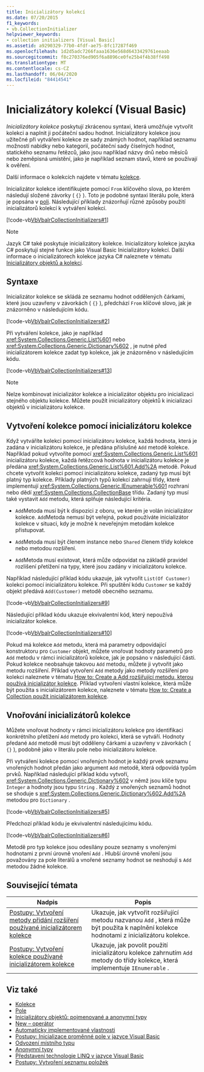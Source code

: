 ```yaml
---
title: Inicializátory kolekcí
ms.date: 07/20/2015
f1_keywords:
- vb.CollectionInitializer
helpviewer_keywords:
- collection initializers [Visual Basic]
ms.assetid: a9290329-77b0-4fdf-ae75-8fc17287f469
ms.openlocfilehash: 1d2d5adc7266faaa1636e568d6433429761eeaab
ms.sourcegitcommit: f8c270376ed905f6a8896ce0fe25b4f4b38ff498
ms.translationtype: MT
ms.contentlocale: cs-CZ
ms.lasthandoff: 06/04/2020
ms.locfileid: "84414541"
---
```

# <a name="collection-initializers-visual-basic"></a>Inicializátory kolekcí (Visual Basic)

*Inicializátory kolekce* poskytují zkrácenou syntaxi, která umožňuje vytvořit kolekci a naplnit ji počáteční sadou hodnot. Inicializátory kolekce jsou užitečné při vytváření kolekce ze sady známých hodnot, například seznamu možností nabídky nebo kategorií, počáteční sady číselných hodnot, statického seznamu řetězců, jako jsou například názvy dnů nebo měsíců nebo zeměpisná umístění, jako je například seznam stavů, které se používají k ověření.

Další informace o kolekcích najdete v tématu [kolekce](../../concepts/collections.md).

Inicializátor kolekce identifikujete pomocí `From` klíčového slova, po kterém následují složené závorky ( `{}` ). Toto je podobné syntaxi literálu pole, která je popsána v [poli](../arrays/index.md). Následující příklady znázorňují různé způsoby použití inicializátorů kolekcí k vytváření kolekcí.

[!code-vb[VbVbalrCollectionInitializers#1](../../../../../samples/snippets/visualbasic/VS_Snippets_VBCSharp/VbVbalrCollectionInitializers/VB/Module1.vb#1)]

> [!NOTE]
> Jazyk C# také poskytuje inicializátory kolekce. Inicializátory kolekce jazyka C# poskytují stejné funkce jako Visual Basic Inicializátory kolekcí. Další informace o inicializátorech kolekce jazyka C# naleznete v tématu [Inicializátory objektů a kolekcí](../../../../csharp/programming-guide/classes-and-structs/object-and-collection-initializers.md).

## <a name="syntax"></a>Syntaxe

Inicializátor kolekce se skládá ze seznamu hodnot oddělených čárkami, které jsou uzavřeny v závorkách ( `{}` ), předchází `From` klíčové slovo, jak je znázorněno v následujícím kódu.

[!code-vb[VbVbalrCollectionInitializers#2](../../../../../samples/snippets/visualbasic/VS_Snippets_VBCSharp/VbVbalrCollectionInitializers/VB/Module1.vb#2)]

Při vytváření kolekce, jako je například <xref:System.Collections.Generic.List%601> nebo <xref:System.Collections.Generic.Dictionary%602> , je nutné před inicializátorem kolekce zadat typ kolekce, jak je znázorněno v následujícím kódu.

[!code-vb[VbVbalrCollectionInitializers#13](../../../../../samples/snippets/visualbasic/VS_Snippets_VBCSharp/VbVbalrCollectionInitializers/VB/Module1.vb#13)]

> [!NOTE]
> Nelze kombinovat inicializátor kolekce a inicializátor objektu pro inicializaci stejného objektu kolekce. Můžete použít inicializátory objektů k inicializaci objektů v inicializátoru kolekce.

## <a name="creating-a-collection-by-using-a-collection-initializer"></a>Vytvoření kolekce pomocí inicializátoru kolekce

Když vytváříte kolekci pomocí inicializátoru kolekce, každá hodnota, která je zadána v inicializátoru kolekce, je předána příslušné `Add` metodě kolekce. Například pokud vytvoříte pomocí <xref:System.Collections.Generic.List%601> inicializátoru kolekce, každá řetězcová hodnota v inicializátoru kolekce je předána <xref:System.Collections.Generic.List%601.Add%2A> metodě. Pokud chcete vytvořit kolekci pomocí inicializátoru kolekce, zadaný typ musí být platný typ kolekce. Příklady platných typů kolekcí zahrnují třídy, které implementují <xref:System.Collections.Generic.IEnumerable%601> rozhraní nebo dědí <xref:System.Collections.CollectionBase> třídu. Zadaný typ musí také vystavit `Add` metodu, která splňuje následující kritéria.

- `Add`Metoda musí být k dispozici z oboru, ve kterém je volán inicializátor kolekce. `Add`Metoda nemusí být veřejná, pokud používáte inicializátor kolekce v situaci, kdy je možné k neveřejným metodám kolekce přistupovat.

- `Add`Metoda musí být členem instance nebo `Shared` členem třídy kolekce nebo metodou rozšíření.

- `Add`Metoda musí existovat, která může odpovídat na základě pravidel rozlišení přetížení na typy, které jsou zadány v inicializátoru kolekce.

 Například následující příklad kódu ukazuje, jak vytvořit `List(Of Customer)` kolekci pomocí inicializátoru kolekce. Při spuštění kódu `Customer` se každý objekt předává `Add(Customer)` metodě obecného seznamu.

[!code-vb[VbVbalrCollectionInitializers#9](../../../../../samples/snippets/visualbasic/VS_Snippets_VBCSharp/VbVbalrCollectionInitializers/VB/Module1.vb#9)]

Následující příklad kódu ukazuje ekvivalentní kód, který nepoužívá inicializátor kolekce.

[!code-vb[VbVbalrCollectionInitializers#10](../../../../../samples/snippets/visualbasic/VS_Snippets_VBCSharp/VbVbalrCollectionInitializers/VB/Module1.vb#10)]

Pokud má kolekce `Add` metodu, která má parametry odpovídající konstruktoru pro `Customer` objekt, můžete vnořovat hodnoty parametrů pro `Add` metodu v rámci inicializátorů kolekce, jak je popsáno v následující části. Pokud kolekce neobsahuje takovou `Add` metodu, můžete ji vytvořit jako metodu rozšíření. Příklad vytvoření `Add` metody jako metody rozšíření pro kolekci naleznete v tématu [How to: Create a Add rozšiřující metodu, kterou používá inicializátor kolekce](how-to-create-an-add-extension-method-used-by-a-collection-initializer.md). Příklad vytvoření vlastní kolekce, která může být použita s inicializátorem kolekce, naleznete v tématu [How to: Create a Collection použit inicializátorem kolekce](how-to-create-a-collection-used-by-a-collection-initializer.md).

## <a name="nesting-collection-initializers"></a>Vnořování inicializátorů kolekce

Můžete vnořovat hodnoty v rámci inicializátoru kolekce pro identifikaci konkrétního přetížení `Add` metody pro kolekci, která se vytváří. Hodnoty předané `Add` metodě musí být odděleny čárkami a uzavřeny v závorkách ( `{}` ), podobně jako v literálu pole nebo inicializátoru kolekce.

Při vytváření kolekce pomocí vnořených hodnot je každý prvek seznamu vnořených hodnot předán jako argument `Add` metodě, která odpovídá typům prvků. Například následující příklad kódu vytvoří, <xref:System.Collections.Generic.Dictionary%602> v němž jsou klíče typu `Integer` a hodnoty jsou typu `String` . Každý z vnořených seznamů hodnot se shoduje s <xref:System.Collections.Generic.Dictionary%602.Add%2A> metodou pro `Dictionary` .

[!code-vb[VbVbalrCollectionInitializers#5](../../../../../samples/snippets/visualbasic/VS_Snippets_VBCSharp/VbVbalrCollectionInitializers/VB/Module1.vb#5)]

Předchozí příklad kódu je ekvivalentní následujícímu kódu.

[!code-vb[VbVbalrCollectionInitializers#6](../../../../../samples/snippets/visualbasic/VS_Snippets_VBCSharp/VbVbalrCollectionInitializers/VB/Module1.vb#6)]

Metodě pro typ kolekce jsou odesílány pouze seznamy s vnořenými hodnotami z první úrovně vnoření `Add` . Hlubší úrovně vnoření jsou považovány za pole literálů a vnořené seznamy hodnot se neshodují s `Add` metodou žádné kolekce.

## <a name="related-topics"></a>Související témata

|Nadpis|Popis|
|---|---|
|[Postupy: Vytvoření metody přidání rozšíření používané inicializátorem kolekce](how-to-create-an-add-extension-method-used-by-a-collection-initializer.md)|Ukazuje, jak vytvořit rozšiřující metodu nazvanou `Add` , která může být použita k naplnění kolekce hodnotami z inicializátoru kolekce.|
|[Postupy: Vytvoření kolekce používané inicializátorem kolekce](how-to-create-a-collection-used-by-a-collection-initializer.md)|Ukazuje, jak povolit použití inicializátoru kolekce zahrnutím `Add` metody do třídy kolekce, která implementuje `IEnumerable` .|

## <a name="see-also"></a>Viz také

- [Kolekce](../../concepts/collections.md)
- [Pole](../arrays/index.md)
- [Inicializátory objektů: pojmenované a anonymní typy](../objects-and-classes/object-initializers-named-and-anonymous-types.md)
- [New – operátor](../../../language-reference/operators/new-operator.md)
- [Automaticky implementované vlastnosti](../procedures/auto-implemented-properties.md)
- [Postupy: Inicializace proměnné pole v jazyce Visual Basic](../arrays/how-to-initialize-an-array-variable.md)
- [Odvození místního typu](../variables/local-type-inference.md)
- [Anonymní typy](../objects-and-classes/anonymous-types.md)
- [Představení technologie LINQ v jazyce Visual Basic](../linq/introduction-to-linq.md)
- [Postupy: Vytvoření seznamu položek](../../concepts/linq/how-to-create-a-list-of-items.md)

